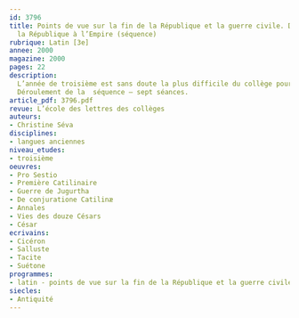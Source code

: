 ```yaml
---
id: 3796
title: Points de vue sur la fin de la République et la guerre civile. Des crises de
  la République à l’Empire (séquence)
rubrique: Latin [3e]
annee: 2000
magazine: 2000
pages: 22
description: 
  L’année de troisième est sans doute la plus difficile du collège pour les latinistes… et leurs professeurs. Après l’enthousiasme de la découverte, en cinquième, des rudiments de la langue et des attraits de la mythologie, puis, en quatrième, de la vie quotidienne, qui attire les adolescents, ceux-ci, souvent, se disposant pour un grand nombre d’entre eux à abandonner le latin en seconde, sont plus rétifs devant la complexité et la difficulté de la langue et devant un programme moins ludique. Il faut donc leur montrer que leur maturité peut au contraire les conduire à élaborer des concepts intéressants intellectuellement et que l’analyse des textes authentiques ou de leur traduction peut les amener à des découvertes passionnantes. Le programme de troisième, comme celui de seconde – avec les crises de la République et le principat –, permet de construire une séquence support pour le reste de l’année, donnant des pistes pour comprendre l’histoire de l’Empire et pour donner du sens aux textes, littéraires et historiques, qui seront étudiés toute l’année. L’objectif global de cette séquence sera de comprendre le passage de la République à l’Empire. On pourra, selon la classe et le niveau des élèves, travailler avec un plus grand nombre de textes latins et approfondir les problèmes de syntaxe.
  Déroulement de la  séquence – sept séances.
article_pdf: 3796.pdf
revue: L’école des lettres des collèges
auteurs:
- Christine Séva
disciplines:
- langues anciennes
niveau_etudes:
- troisième
oeuvres:
- Pro Sestio
- Première Catilinaire
- Guerre de Jugurtha
- De conjuratione Catilinæ
- Annales
- Vies des douze Césars
- César
ecrivains:
- Cicéron
- Salluste
- Tacite
- Suétone
programmes:
- latin - points de vue sur la fin de la République et la guerre civile
siecles:
- Antiquité
---
```

